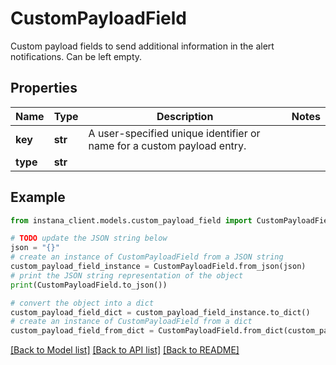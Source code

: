 # CustomPayloadField

Custom payload fields to send additional information in the alert notifications. Can be left empty.

## Properties

Name | Type | Description | Notes
------------ | ------------- | ------------- | -------------
**key** | **str** | A user-specified unique identifier or name for a custom payload entry. | 
**type** | **str** |  | 

## Example

```python
from instana_client.models.custom_payload_field import CustomPayloadField

# TODO update the JSON string below
json = "{}"
# create an instance of CustomPayloadField from a JSON string
custom_payload_field_instance = CustomPayloadField.from_json(json)
# print the JSON string representation of the object
print(CustomPayloadField.to_json())

# convert the object into a dict
custom_payload_field_dict = custom_payload_field_instance.to_dict()
# create an instance of CustomPayloadField from a dict
custom_payload_field_from_dict = CustomPayloadField.from_dict(custom_payload_field_dict)
```
[[Back to Model list]](../README.md#documentation-for-models) [[Back to API list]](../README.md#documentation-for-api-endpoints) [[Back to README]](../README.md)


